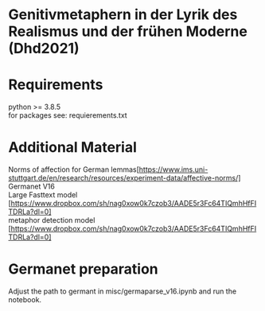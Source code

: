 #  Genitivmetaphern in der Lyrik des Realismus und der frühen Moderne (Dhd2021)
# Requirements
python >= 3.8.5 <br>
for packages see: requierements.txt
# Additional Material
Norms of affection for German lemmas[https://www.ims.uni-stuttgart.de/en/research/resources/experiment-data/affective-norms/] <br>
Germanet V16 <br>
Large Fasttext model [https://www.dropbox.com/sh/nag0xow0k7czob3/AADE5r3Fc64TIQmhHfFITDRLa?dl=0]<br>
metaphor detection model [https://www.dropbox.com/sh/nag0xow0k7czob3/AADE5r3Fc64TIQmhHfFITDRLa?dl=0]<br>
# Germanet preparation
Adjust the path to germant in misc/germaparse_v16.ipynb and run the notebook. <br>
